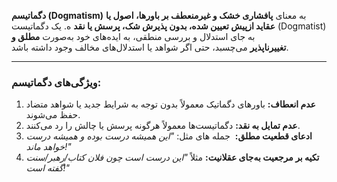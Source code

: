 **دگماتیسم (Dogmatism)** به معنای **پافشاری خشک و غیرمنعطف بر باورها، اصول یا عقاید ازپیش تعیین شده، بدون پذیرش شک، پرسش یا نقد** ه. یک دگماتیست (Dogmatist) به‌ جای استدلال و بررسی منطقی، به ایده‌های خود به‌صورت **مطلق و تغییرناپذیر** می‌چسبد، حتی اگر شواهد یا استدلال‌های مخالف وجود داشته باشد.

---

### **ویژگی‌های دگماتیسم:**

1. **عدم انعطاف:** باورهای دگماتیک معمولاً بدون توجه به شرایط جدید یا شواهد متضاد حفظ می‌شوند.    
2. **عدم تمایل به نقد:** دگماتیست‌ها معمولاً هرگونه پرسش یا چالش را رد می‌کنند.
3. **ادعای قطعیت مطلق:**  جمله های مثل: _"این همیشه درست بوده و همیشه درست خواهد ماند!"_
4. **تکیه بر مرجعیت به‌جای عقلانیت:** مثلاً _"این درست است چون فلان کتاب/رهبر/سنت گفته است!"_ 